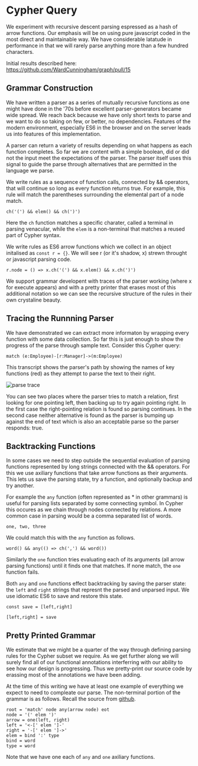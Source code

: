 # Cypher Query
We experiment with recursive descent parsing espressed as a hash of arrow functions.
Our emphasis will be on using pure javascript coded in the most direct and maintainable way.
We have considerable latatude in performance in that we will rarely parse anything more than a few hundred characters.

Initial results described here: https://github.com/WardCunningham/graph/pull/15

## Grammar Construction
We have written a parser as a series of mutually recursive functions as one might have done in the '70s before excellent parser-generators became wide spread. We reach back because we have only short texts to parse and we want to do so taking on few, or better, no dependencies. Features of the modern environment, especially ES6 in the browser and on the server leads us into features of this implementation.

A parser can return a variety of results depending on what happens as each function completes. So far we are content with a simple boolean, did or did not the input meet the expectations of the parser. The parser itself uses this signal to guide the parse through alternatives that are permitted in the language we parse.

We write rules as a sequence of function calls, connected by && operators, that will continue so long as every function returns true. For example, this rule will match the parentheses surrounding the elemental part of a node match.
```
ch('(') && elem() && ch(')')
```
Here the `ch` function matches a specific charater, called a terminal in parsing venacular, while the `elem` is a non-terminal that matches a reused part of Cypher syntax.

We write rules as ES6 arrow functions which we collect in an object initalised as `const r = {}`. We will see r (or it's shadow, x) strewn throught or javascript parsing code.
```
r.node = () => x.ch('(') && x.elem() && x.ch(')')
```
We support grammar developent with traces of the parser working (where x for execute appears) and with a pretty printer that erases most of this additional notation so we can see the recursive structure of the rules in their own crystaline beauty.


## Tracing the Runnning Parser
We have demonstrated we can extract more informaton by wrapping every function with some data collection. So far this is just enough to show the progress of the parse through sample text. Consider this Cypher query:
```
match (e:Employee)-[r:Manager]->(m:Employee)
```
This transcript shows the parser's path by showing the names of key functions (red) as they attempt to parse the text to their right.

![parse trace](https://user-images.githubusercontent.com/12127/167546955-c43ebdd7-1484-4832-bb25-7009e25ba435.png)

You can see two places where the parser tries to match a relation, first looking for one pointing left, then backing up to try again pointing right. In the first case the right-pointing relation is found so parsing continues. In the second case neither alternative is found as the parser is bumping up against the end of text which is also an acceptable parse so the parser responds: true.

## Backtracking Functions
In some cases we need to step outside the sequential evaluation of parsing functions represented by long strings connected with the && operators. For this we use axiliary functions that take arrow functions as their arguments. This lets us save the parsing state, try a function, and optionally backup and try another.

For example the `any` function (often represented as * in other grammars) is useful for parsing lists separated by some connecting symbol. In Cypher this occures as we chain through nodes connected by relations. A more common case in parsing would be a comma separated list of words.
```
one, two, three
```
We could match this with the `any` function as follows.
```
word() && any(() => ch(',') && word())
```
Similarly the `one` function tries evaluating each of its arguments (all arrow parsing functions) until it finds one that matches. If none match, the `one` function fails.

Both `any` and `one` functions effect backtracking by saving the parser state: the `left` and `right` strings that represnt the parsed and unparsed input. We use idiomatic ES6 to save and restore this state.
```
const save = [left,right]
```
```
[left,right] = save
```
## Pretty Printed Grammar
We estimate that we might be a quarter of the way through defining parsing rules for the Cypher subset we require. As we get further along we will surely find all of our functional annotations interferring with our ability to see how our design is progressing. Thus we pretty-print our source code by erassing most of the annotations we have been adding.

At the time of this writing we have at least one example of everything we expect to need to compleate our parse. The non-terminal portion of the grammar is as follows. Recall the source from [github](https://github.com/WardCunningham/graph/blob/755c7a536a6b11c12038eedd8aa953db52fcb2ef/cypher/parse.js#L11-L20).
```
root = 'match' node any(arrow node) eot
node = '(' elem ')'
arrow = one(left, right)
left = '<-[' elem ']-'
right = '-[' elem ']->'
elem = bind ':' type
bind = word
type = word
```
Note that we have one each of `any` and `one` axiliary functions.
